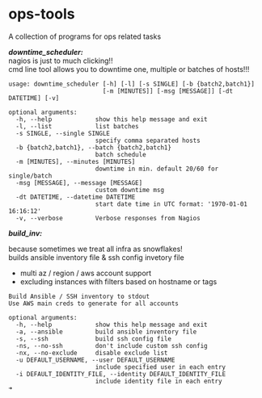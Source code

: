 # ops-tools
A collection of programs for ops related tasks

***downtime_scheduler:***  
nagios is just to much clicking!!  
cmd line tool allows you to downtime one, multiple or batches of hosts!!!

```
usage: downtime_scheduler [-h] [-l] [-s SINGLE] [-b {batch2,batch1}]
                          [-m [MINUTES]] [-msg [MESSAGE]] [-dt DATETIME] [-v]

optional arguments:
  -h, --help            show this help message and exit
  -l, --list            list batches
  -s SINGLE, --single SINGLE
                        specify comma separated hosts
  -b {batch2,batch1}, --batch {batch2,batch1}
                        batch schedule
  -m [MINUTES], --minutes [MINUTES]
                        downtime in min. default 20/60 for single/batch
  -msg [MESSAGE], --message [MESSAGE]
                        custom downtime msg
  -dt DATETIME, --datetime DATETIME
                        start date time in UTC format: '1970-01-01 16:16:12'
  -v, --verbose         Verbose responses from Nagios
```


***build_inv:***  

because sometimes we treat all infra as snowflakes!  
builds ansible inventory file & ssh config invetory file

- multi az / region / aws account support  
- excluding instances with filters based on hostname or tags

```
Build Ansible / SSH inventory to stdout                         
Use AWS main creds to generate for all accounts

optional arguments:
  -h, --help            show this help message and exit
  -a, --ansible         build ansible inventory file
  -s, --ssh             build ssh config file
  -ns, --no-ssh         don't include custom ssh config
  -nx, --no-exclude     disable exclude list
  -u DEFAULT_USERNAME, --user DEFAULT_USERNAME
                        include specified user in each entry
  -i DEFAULT_IDENTITY_FILE, --identity DEFAULT_IDENTITY_FILE
                        include identity file in each entry
➜  
```
